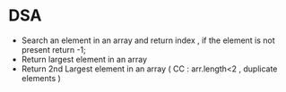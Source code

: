 # DSA
- Search an element in an array and return index , if the element is not present return -1;
- Return largest element in an array
- Return 2nd Largest element in an array ( CC : arr.length<2 , duplicate elements )

